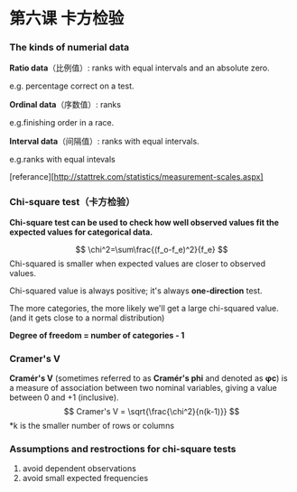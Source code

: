 # 第六课 卡方检验

### The kinds of numerial data

**Ratio data**（比例值）: ranks with equal intervals and an absolute zero.

e.g. percentage correct on a test.



**Ordinal data**（序数值）: ranks

e.g.finishing order in a race.



**Interval data**（间隔值）: ranks with equal intervals.

e.g.ranks with  equal intevals

[referance][http://stattrek.com/statistics/measurement-scales.aspx]

### Chi-square test（卡方检验）



**Chi-square test can be used to check how well observed values fit the expected values for categorical data.**


$$
\chi^2=\sum\frac{(f_o-f_e)^2}{f_e}
$$
Chi-squared is smaller when expected values are closer to observed values.



Chi-squared value is always positive; it's always **one-direction** test.



The more categories, the more likely we'll get a large chi-squared value. (and it gets close to a normal distribution)



**Degree of freedom = number of categories - 1**



### Cramer's V

**Cramér's V** (sometimes referred to as **Cramér's phi** and denoted as **φc**) is a measure of association between two nominal variables, giving a value between 0 and +1 (inclusive). 
$$
Cramer's V = \sqrt{\frac{\chi^2}{n(k-1)}}
$$
*k is the smaller number of rows or columns 



### Assumptions and restroctions for chi-square tests

1. avoid dependent observations
2. avoid small expected frequencies





